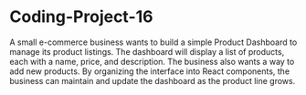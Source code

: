 # Coding-Project-16
A small e-commerce business wants to build a simple Product Dashboard to manage its product listings. The dashboard will display a list of products, each with a name, price, and description. The business also wants a way to add new products. By organizing the interface into React components, the business can maintain and update the dashboard as the product line grows.

